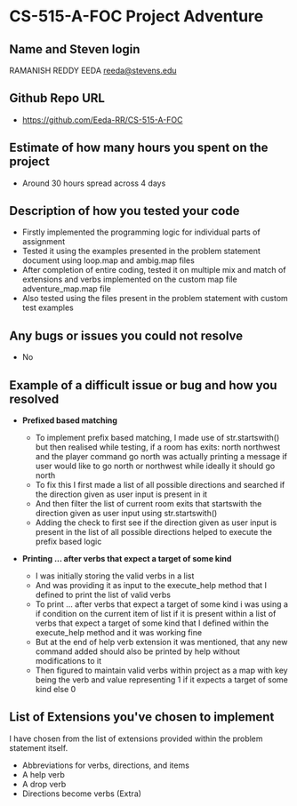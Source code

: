 # CS-515-A-FOC Project Adventure

## Name and Steven login
  RAMANISH REDDY EEDA   reeda@stevens.edu

## Github Repo URL
  - https://github.com/Eeda-RR/CS-515-A-FOC

## Estimate of how many hours you spent on the project
  - Around 30 hours spread across 4 days

## Description of how you tested your code
  - Firstly implemented the programming logic for individual parts of assignment 
  - Tested it using the examples presented in the problem statement document using loop.map and ambig.map files
  - After completion of entire coding, tested it on multiple mix and match of extensions and verbs implemented on the custom map file adventure_map.map file
  - Also tested using the files present in the problem statement with custom test examples
 
## Any bugs or issues you could not resolve
  - No
 
## Example of a difficult issue or bug and how you resolved
  - **Prefixed based matching**
    - To implement prefix based matching, I made use of str.startswith() but then realised while testing, 
      if a room has exits:  north northwest
      and the player command go north was actually printing a message if user would like to go north or northwest
      while ideally it should go north
    - To fix this I first made a list of all possible directions and searched if the direction given as user input is present in it
    - And then filter the list of current room exits that startswith the direction given as user input using str.startswith()
    - Adding the check to first see if the direction given as user input is present in the list of all possible directions helped to execute
      the prefix based logic 
      
  - **Printing ... after verbs that expect a target of some kind**
    - I was initially storing the valid verbs in a list
    - And was providing it as input to the execute_help method that I defined to print the list of valid verbs
    - To print ... after verbs that expect a target of some kind i was using a if condition on  the current item of list if it is present within a list of 
      verbs that expect a target of some kind that I defined within the execute_help method and it was working fine
    - But at the end of help verb extension it was mentioned, that any new command added should also be printed by help without modifications to it
    - Then figured to maintain valid verbs within project as a map with key being the verb and value representing 1 if it expects a target of some kind else 0
      
## List of Extensions you've chosen to implement
  I have chosen from the list of extensions provided within the problem statement itself.
  - Abbreviations for verbs, directions, and items
  - A help verb
  - A drop verb
  - Directions become verbs (Extra)
  
  
